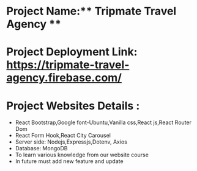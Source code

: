 # Project Name:** Tripmate Travel Agency **

# Project Deployment Link: https://tripmate-travel-agency.firebase.com/

# Project Websites Details :

- React Bootstrap,Google font-Ubuntu,Vanilla css,React js,React Router Dom
- React Form Hook,React City Carousel
- Server side: Nodejs,Expressjs,Dotenv, Axios
- Database: MongoDB
- To learn various knowledge from our website course
- In future must add new feature and update
